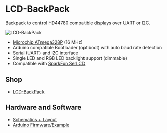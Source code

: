 # LCD-BackPack
Backpack to control HD44780 compatible displays over UART or I2C.

![LCD-BackPack](https://github.com/watterott/LCD-BackPack/raw/master/hardware/LCD-BackPack_v11.jpg)

* [Microchip ATmega328P](http://www.microchip.com/wwwproducts/en/ATMEGA328P) (16 MHz)
* Arduino compatible Bootloader (optiboot) with auto baud rate detection
* Serial (UART) and I2C interface
* Single LED and RGB LED backlight support (dimmable)
* Compatible with [SparkFun SerLCD](https://github.com/sparkfun/Serial_Enabled_LCD_Backpack)


## Shop
* [LCD-BackPack](http://www.watterott.com/en/LCD-BackPack)


## Hardware and Software
* [Schematics + Layout](https://github.com/watterott/LCD-BackPack/tree/master/hardware)
* [Arduino Firmware/Example](https://github.com/watterott/Arduino-Libs/tree/master/LCD_BackPack/examples/SerLCD)
